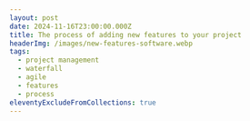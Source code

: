 ```yaml
---
layout: post
date: 2024-11-16T23:00:00.000Z
title: The process of adding new features to your project
headerImg: /images/new-features-software.webp
tags:
  - project management
  - waterfall
  - agile
  - features
  - process
eleventyExcludeFromCollections: true
---
```


